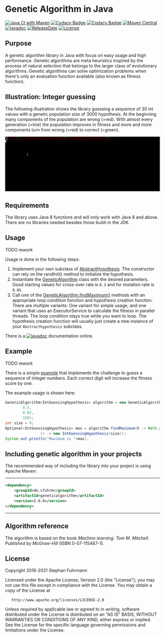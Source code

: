Genetic Algorithm in Java
===================
[![Java CI with Maven](https://github.com/sfuhrm/geneticalgorithm/actions/workflows/maven.yml/badge.svg)](https://github.com/sfuhrm/geneticalgorithm/actions/workflows/maven.yml)
[![Codacy Badge](https://api.codacy.com/project/badge/Grade/218f01a59758476fab45aa373c3e0ec9)](https://www.codacy.com/app/sfuhrm/geneticalgorithm?utm_source=github.com&amp;utm_medium=referral&amp;utm_content=sfuhrm/geneticalgorithm&amp;utm_campaign=Badge_Grade)
[![Codacy Badge](https://app.codacy.com/project/badge/Coverage/218f01a59758476fab45aa373c3e0ec9)](https://www.codacy.com/gh/sfuhrm/geneticalgorithm/dashboard?utm_source=github.com&utm_medium=referral&utm_content=sfuhrm/geneticalgorithm&utm_campaign=Badge_Coverage)
[![Maven Central](https://maven-badges.herokuapp.com/maven-central/de.sfuhrm/geneticalgorithm/badge.svg)](https://maven-badges.herokuapp.com/maven-central/de.sfuhrm/geneticalgorithm)
[![javadoc](https://javadoc.io/badge2/de.sfuhrm/geneticalgorithm/javadoc.svg)](https://javadoc.io/doc/de.sfuhrm/geneticalgorithm)
[![ReleaseDate](https://img.shields.io/github/release-date/sfuhrm/geneticalgorithm)](https://github.com/sfuhrm/geneticalgorithm/releases)
[![License](https://img.shields.io/badge/License-Apache%202.0-blue.svg)](https://opensource.org/licenses/Apache-2.0)

## Purpose

A genetic algorithm library in Java with focus on easy usage and high performance.
Genetic algorithms are
meta heuristics inspired by the process of natural selection
that belongs to the larger class of evolutionary algorithms.
Genetic algorithms can solve optimization problems when there's only
an evaluation function available (also known as fitness function).

## Illustration: Integer guessing

The following illustration shows the library guessing a sequence of
30 int values with a genetic population size of 3000 hypothesis.
At the beginning many components of the population are wrong (=red).
With almost every generation (=line) the population improves
in fitness and more and more components turn from wrong (=red)
to correct (=green).

![Guessing an int sequence](https://raw.githubusercontent.com/sfuhrm/geneticalgorithm/master/.github/IntGuessingExample.gif
"Guessing an int sequence")

## Requirements

The library uses Java 8 functions and will only work with Java 8 and above.
There are no libraries needed besides those build-in the JDK.

## Usage

TODO rework

Usage is done in the following steps:
1. Implement your own subclass of
  [AbstractHypothesis](https://javadoc.io/doc/de.sfuhrm/geneticalgorithm/latest/de/sfuhrm/genetic/AbstractHypothesis.html).
  The constructor can rely on the randInit() method to initialize the hypothesis.
2. Instantiate the [GeneticAlgorithm](https://javadoc.io/doc/de.sfuhrm/geneticalgorithm/latest/de/sfuhrm/genetic/GeneticAlgorithm.html)
  class with the desired parameters. Good starting values for
  cross-over rate is `0.3` and for mutation rate is `0.05`.
3. Call one of the [GeneticAlgorithm.findMaximum()](https://javadoc.io/static/de.sfuhrm/geneticalgorithm/1.2.2/de/sfuhrm/genetic/GeneticAlgorithm.html#findMaximum(java.util.function.Function,java.util.function.Supplier))
  methods with an appropriate loop condition function and hypothesis creation function.
  There are multiple variants: One variant for simple usage, and one variant that
  uses an ExecutorService to calculate the fitness in parallel threads.
  The loop condition stays true while you want to loop.
  The hypothesis creation function will usually just create a new instance of your
  `Abstracthypothesis` subclass.

There is a [![javadoc](https://javadoc.io/badge2/de.sfuhrm/geneticalgorithm/javadoc.svg)](https://javadoc.io/doc/de.sfuhrm/geneticalgorithm)
documentation online.

## Example

TODO rework

There is a simple [example](https://github.com/sfuhrm/geneticalgorithm/blob/master/src/test/java/de/sfuhrm/genetic/example/intguessing/GuessingExample.java) that implements the challenge to guess
a sequence of integer numbers. Each correct digit will increase
the fitness score by one.

The example usage is shown here:

```java
GeneticAlgorithm<IntGuessingHypothesis> algorithm = new GeneticAlgorithm<>(
        0.5,
        0.02,
        150);
int size = 9;
Optional<IntGuessingHypothesis> max = algorithm.findMaximum(h -> Math.abs(h.calculateFitness()) < size, 
                () -> new IntGuessingHypothesis(size));
System.out.println("Maximum is "+max);
```

## Including genetic algorithm in your projects

The recommended way of including the library into your project is using 
Apache Maven:

---------------------------------------

```xml
<dependency>
    <groupId>de.sfuhrm</groupId>
    <artifactId>geneticalgorithm</artifactId>
    <version>2.0.0</version>
</dependency>
```

---------------------------------------

## Algorithm reference
The algorithm is based on the book
_Machine learning. Tom M. Mitchell. Published by McGraw-Hill_
(ISBN 0-07-115467-1).

## License

  Copyright 2016-2021 Stephan Fuhrmann

   Licensed under the Apache License, Version 2.0 (the "License");
   you may not use this file except in compliance with the License.
   You may obtain a copy of the License at

       http://www.apache.org/licenses/LICENSE-2.0

   Unless required by applicable law or agreed to in writing, software
   distributed under the License is distributed on an "AS IS" BASIS,
   WITHOUT WARRANTIES OR CONDITIONS OF ANY KIND, either express or implied.
   See the License for the specific language governing permissions and
   limitations under the License.
